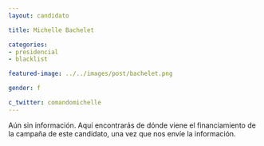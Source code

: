```yaml
---
layout: candidato

title: Michelle Bachelet

categories: 
- presidencial
- blacklist

featured-image: ../../images/post/bachelet.png

gender: f

c_twitter: comandomichelle
---
```


Aún sin información. Aquí encontrarás de dónde viene el financiamiento de la campaña de este candidato, una vez que nos envíe la información.


